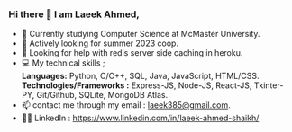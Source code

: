### Hi there 👋 I am Laeek Ahmed,

- 🔭 Currently studying Computer Science at McMaster University.
- 🌱 Actively looking for summer 2023 coop. 
- 🤔 Looking for help with redis server side caching in heroku.
- 💻 My technical skills ;  
       **Languages:**  Python, C/C++,  SQL, Java, JavaScript, HTML/CSS.  
       **Technologies/Frameworks :** Express-JS, Node-JS, React-JS, Tkinter-PY, Git/Github, SQLite, MongoDB Atlas.
- 📫 contact me through my email : laeek385@gmail.com.
- 👨‍💻 LinkedIn : https://www.linkedin.com/in/laeek-ahmed-shaikh/
